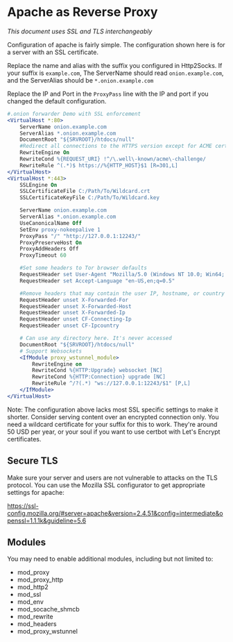 # Apache as Reverse Proxy

*This document uses SSL and TLS interchangeably*

Configuration of apache is fairly simple.
The configuration shown here is for a server with an SSL certificate.

Replace the name and alias with the suffix you configured in Http2Socks.
If your suffix is `example.com`, The ServerName should read `onion.example.com`,
and the ServerAlias should be `*.onion.example.com`

Replace the IP and Port in the `ProxyPass` line with the IP and port if you changed the default configuration.

```apache
#.onion forwarder Demo with SSL enforcement
<VirtualHost *:80>
	ServerName onion.example.com
	ServerAlias *.onion.example.com
	DocumentRoot "${SRVROOT}/htdocs/null"
	#Redirect all connections to the HTTPS version except for ACME certificate validation.
	RewriteEngine On
	RewriteCond %{REQUEST_URI} !^/\.well\-known/acme\-challenge/
	RewriteRule ^(.*)$ https://%{HTTP_HOST}$1 [R=301,L]
</VirtualHost>
<VirtualHost *:443>
	SSLEngine On
	SSLCertificateFile C:/Path/To/Wildcard.crt
	SSLCertificateKeyFile C:/Path/To/Wildcard.key

	ServerName onion.example.com
	ServerAlias *.onion.example.com
	UseCanonicalName Off
	SetEnv proxy-nokeepalive 1
	ProxyPass "/" "http://127.0.0.1:12243/"
	ProxyPreserveHost On
	ProxyAddHeaders Off
	ProxyTimeout 60

	#Set some headers to Tor browser defaults
	RequestHeader set User-Agent "Mozilla/5.0 (Windows NT 10.0; Win64; x64; rv:91.0) Gecko/20100101 Firefox/91.0"
	RequestHeader set Accept-Language "en-US,en;q=0.5"

	#Remove headers that may contain the user IP, hostname, or country
	RequestHeader unset X-Forwarded-For
	RequestHeader unset X-Forwarded-Host
	RequestHeader unset X-Forwarded-Ip
	RequestHeader unset CF-Connecting-Ip
	RequestHeader unset CF-Ipcountry

	# Can use any directory here. It's never accessed
	DocumentRoot "${SRVROOT}/htdocs/null"
	# Support Websockets
	<IfModule proxy_wstunnel_module>
		RewriteEngine on
		RewriteCond %{HTTP:Upgrade} websocket [NC]
		RewriteCond %{HTTP:Connection} upgrade [NC]
		RewriteRule ^/?(.*) "ws://127.0.0.1:12243/$1" [P,L]
	</IfModule>
</VirtualHost>
```

Note: The configuration above lacks most SSL specific settings to make it shorter.
Consider serving content over an encrypted connection only.
You need a wildcard certificate for your suffix for this to work.
They're around 50 USD per year, or your soul if you want to use certbot with Let's Encrypt certificates.

## Secure TLS

Make sure your server and users are not vulnerable to attacks on the TLS protocol.
You can use the Mozilla SSL configurator to get appropriate settings for apache:

https://ssl-config.mozilla.org/#server=apache&version=2.4.51&config=intermediate&openssl=1.1.1k&guideline=5.6

## Modules

You may need to enable additional modules, including but not limited to:

- mod_proxy
- mod_proxy_http
- mod_http2
- mod_ssl
- mod_env
- mod_socache_shmcb
- mod_rewrite
- mod_headers
- mod_proxy_wstunnel